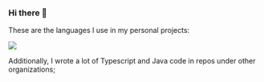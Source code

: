 ### Hi there 👋

<!-- <img class="fit-picture" src="https://github-readme-stats.vercel.app/api?username=RitikMishra&show_icons=true"> -->

These are the languages I use in my personal projects:

<img class="fit-picture" src="https://github-readme-stats.vercel.app/api/top-langs/?username=RitikMishra&layout=compact&exclude_repo=toastonly">

Additionally, I wrote a lot of Typescript and Java code in repos under other organizations;

<!--
I am comfortable with (in approximate order of experience):

- Python
- TypeScript
  - Most of my work here is under private repos
- Java
- Rust

I have fleeting experience with C.

-->
<!--
**ritikmishra/ritikmishra** is a ✨ _special_ ✨ repository because its `README.md` (this file) appears on your GitHub profile.

Here are some ideas to get you started:

- 🔭 I’m currently working on ...
- 🌱 I’m currently learning ...
- 👯 I’m looking to collaborate on ...
- 🤔 I’m looking for help with ...
- 💬 Ask me about ...
- 📫 How to reach me: ...
- 😄 Pronouns: ...
- ⚡ Fun fact: ...
-->
